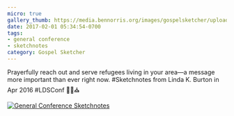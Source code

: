 ```yaml
---
micro: true
gallery_thumb: https://media.bennorris.org/images/gospelsketcher/uploads/2018/f48d7bfa9a.jpg
date: 2017-02-01 05:34:54-0700
tags:
- general conference
- sketchnotes
category: Gospel Sketcher
---
```


Prayerfully reach out and serve refugees living in your area—a message more important than ever right now. #Sketchnotes from Linda K. Burton in Apr 2016 #LDSConf ✍🏼⛪️

[![General Conference Sketchnotes](https://media.bennorris.org/images/gospelsketcher/uploads/2018/f48d7bfa9a.jpg)](https://media.bennorris.org/images/gospelsketcher/uploads/2018/f48d7bfa9a.jpg)
